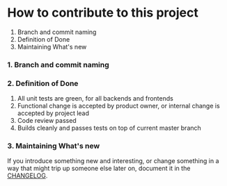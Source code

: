 # How to contribute to this project

1. Branch and commit naming
2. Definition of Done
3. Maintaining What's new


### 1. Branch and commit naming


### 2. Definition of Done

1. All unit tests are green, for all backends and frontends
2. Functional change is accepted by product owner, or internal change is accepted by project lead
3. Code review passed
4. Builds cleanly and passes tests on top of current master branch


### 3. Maintaining What's new

If you introduce something new and interesting, or change something in a way that might trip up someone 
else later on, document it in the [CHANGELOG](CHANGELOG).
